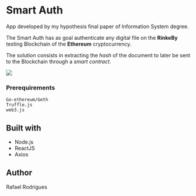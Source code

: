 # Smart Auth

App developed by my hypothesis final paper of Information System degree.

The Smart Auth has as goal authenticate any digital file on the **RinkeBy** testing Blockchain of the **Ethereum** cryptocurrency.

The solution consists in extracting the *hash* of the document to later be sent to the Blockchain through a *smart contract*.

![](smartAuth.png)

### Prerequirements

```
Go-ethereum/Geth
Truffle.js
web3.js
```

## Built with

* Node.js
* ReactJS
* Axios

## Author

Rafael Rodrigues

